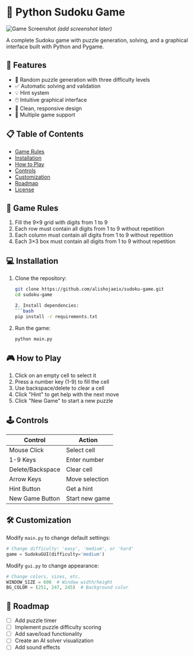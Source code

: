 # 🧩 Python Sudoku Game

![Game Screenshot](assets/screenshot.png) *(add screenshot later)*

A complete Sudoku game with puzzle generation, solving, and a graphical interface built with Python and Pygame.

## 🎯 Features

- 🧩 Random puzzle generation with three difficulty levels
- ✅ Automatic solving and validation
- 💡 Hint system
- 🖱️ Intuitive graphical interface
- 🎨 Clean, responsive design
- 🔄 Multiple game support

## 📋 Table of Contents
- [Game Rules](#-game-rules)
- [Installation](#-installation)
- [How to Play](#-how-to-play)
- [Controls](#-controls)
- [Customization](#-customization)
- [Roadmap](#-roadmap)
- [License](#-license)

## 🧠 Game Rules

1. Fill the 9×9 grid with digits from 1 to 9
2. Each row must contain all digits from 1 to 9 without repetition
3. Each column must contain all digits from 1 to 9 without repetition
4. Each 3×3 box must contain all digits from 1 to 9 without repetition

## 💻 Installation

1. Clone the repository:
   ```bash
   git clone https://github.com/alishojaeix/sudoku-game.git
   cd sudoku-game

   2. Install dependencies:
   ```bash
   pip install -r requirements.txt
   ```

3. Run the game:
   ```bash
   python main.py
   ```

## 🎮 How to Play

1. Click on an empty cell to select it
2. Press a number key (1-9) to fill the cell
3. Use backspace/delete to clear a cell
4. Click "Hint" to get help with the next move
5. Click "New Game" to start a new puzzle

## 🕹️ Controls

| Control | Action |
|---------|--------|
| Mouse Click | Select cell |
| 1-9 Keys | Enter number |
| Delete/Backspace | Clear cell |
| Arrow Keys | Move selection |
| Hint Button | Get a hint |
| New Game Button | Start new game |

## 🛠️ Customization

Modify `main.py` to change default settings:
```python
# Change difficulty: 'easy', 'medium', or 'hard'
game = SudokuGUI(difficulty='medium')
```

Modify `gui.py` to change appearance:
```python
# Change colors, sizes, etc.
WINDOW_SIZE = 600  # Window width/height
BG_COLOR = (251, 247, 245)  # Background color
```

## 🚀 Roadmap

- [ ] Add puzzle timer
- [ ] Implement puzzle difficulty scoring
- [ ] Add save/load functionality
- [ ] Create an AI solver visualization
- [ ] Add sound effects
